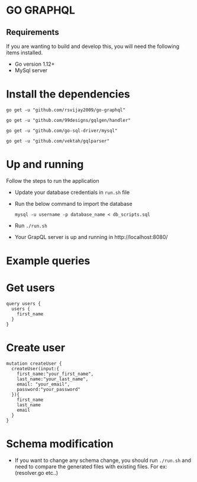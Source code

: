 # GO GRAPHQL

## Requirements

If you are wanting to build and develop this, you will need the following items installed.

- Go version 1.12+
- MySql server

# Install the dependencies

```
go get -u "github.com/rsvijay2009/go-graphql"

go get -u "github.com/99designs/gqlgen/handler"

go get -u "github.com/go-sql-driver/mysql"

go get -u "github.com/vektah/gqlparser"

```

# Up and running

Follow the steps to run the application

- Update your database credentials in `run.sh` file

- Run the below command to import the database

  `mysql -u username -p database_name < db_scripts.sql`

- Run `./run.sh`

- Your GrapQL server is up and running in http://localhost:8080/

# Example queries

# Get users

```
query users {
  users {
    first_name
  }
}
```

# Create user

```
mutation createUser {
  createUser(input:{
    first_name:"your_first_name",
    last_name:"your_last_name",
    email: "your_email",
    password:"your_password"
  }){
    first_name
    last_name
    email
  }
}
```

# Schema modification

- If you want to change any schema change, you should run `./run.sh` and need to compare the generated files with existing files. For ex: (resolver.go etc..)
